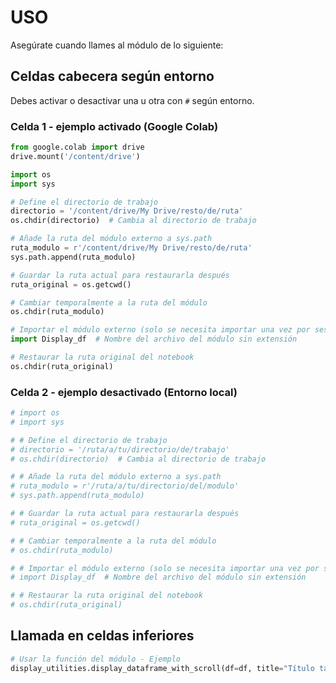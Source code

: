 
# USO

Asegúrate cuando llames al módulo de lo siguiente:

## Celdas cabecera según entorno
Debes activar o desactivar una u otra con `#` según entorno.

### Celda 1 - ejemplo activado (Google Colab)

```python
from google.colab import drive
drive.mount('/content/drive')

import os
import sys

# Define el directorio de trabajo
directorio = '/content/drive/My Drive/resto/de/ruta'
os.chdir(directorio)  # Cambia al directorio de trabajo

# Añade la ruta del módulo externo a sys.path
ruta_modulo = r'/content/drive/My Drive/resto/de/ruta'  
sys.path.append(ruta_modulo)

# Guardar la ruta actual para restaurarla después
ruta_original = os.getcwd()

# Cambiar temporalmente a la ruta del módulo
os.chdir(ruta_modulo)

# Importar el módulo externo (solo se necesita importar una vez por sesión)
import Display_df  # Nombre del archivo del módulo sin extensión

# Restaurar la ruta original del notebook
os.chdir(ruta_original)
```

### Celda 2 - ejemplo desactivado (Entorno local)

```python
# import os
# import sys

# # Define el directorio de trabajo
# directorio = '/ruta/a/tu/directorio/de/trabajo'
# os.chdir(directorio)  # Cambia al directorio de trabajo

# # Añade la ruta del módulo externo a sys.path
# ruta_modulo = r'/ruta/a/tu/directorio/del/modulo'
# sys.path.append(ruta_modulo)

# # Guardar la ruta actual para restaurarla después
# ruta_original = os.getcwd()

# # Cambiar temporalmente a la ruta del módulo
# os.chdir(ruta_modulo)

# # Importar el módulo externo (solo se necesita importar una vez por sesión)
# import Display_df  # Nombre del archivo del módulo sin extensión

# # Restaurar la ruta original del notebook
# os.chdir(ruta_original)
```

## Llamada en celdas inferiores

```python
# Usar la función del módulo - Ejemplo
display_utilities.display_dataframe_with_scroll(df=df, title="Título tabla", separator_indices=[4,6])
```